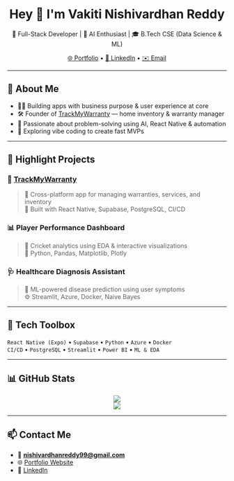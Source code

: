<h1 align="center">Hey 👋 I'm Vakiti Nishivardhan Reddy</h1>
<p align="center">
  🚀 Full-Stack Developer | 🧠 AI Enthusiast | 🎓 B.Tech CSE (Data Science & ML)
</p>

<p align="center">
  <a href="https://nishivardhan.vercel.app">🌐 Portfolio</a> •
  <a href="https://linkedin.com/in/nishivardhan">🔗 LinkedIn</a> •
  <a href="mailto:nishivardhanreddy99@gmail.com">✉️ Email</a>
</p>

---

## 🧠 About Me
- 👨‍💻 Building apps with business purpose & user experience at core
- 🛠️ Founder of [TrackMyWarranty](https://trackmywarranty.in) — home inventory & warranty manager
- 🎯 Passionate about problem-solving using AI, React Native & automation
- 🧪 Exploring vibe coding to create fast MVPs

---

## 💼 Highlight Projects

### 🚧 [TrackMyWarranty](https://trackmywarranty.in)
> 📱 Cross-platform app for managing warranties, services, and inventory  
> 🔧 Built with React Native, Supabase, PostgreSQL, CI/CD

### 📊 Player Performance Dashboard  
> 🏏 Cricket analytics using EDA & interactive visualizations  
> 🔬 Python, Pandas, Matplotlib, Plotly

### 🩺 Healthcare Diagnosis Assistant  
> 🤖 ML-powered disease prediction using user symptoms  
> ⚙️ Streamlit, Azure, Docker, Naive Bayes

---

## 🧰 Tech Toolbox
`React Native (Expo)` • `Supabase` • `Python` • `Azure` • `Docker`  
`CI/CD` • `PostgreSQL` • `Streamlit` • `Power BI` • `ML & EDA`

---

## 📊 GitHub Stats

<p align="center">
  <img src="https://github-readme-stats.vercel.app/api?username=nishivardhanreddy&show_icons=true&theme=tokyonight" />
  <br />
  <img src="https://github-readme-streak-stats.herokuapp.com/?user=nishivardhanreddy&theme=tokyonight" />
</p>


---

## 📫 Contact Me
- 📧 **nishivardhanreddy99@gmail.com**
- 🌐 [Portfolio Website](https://nishivardhan.vercel.app)
- 💼 [LinkedIn](https://linkedin.com/in/nishivardhan)
